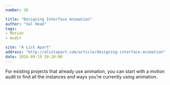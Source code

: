 ```yaml
---
number: 26

title: "Designing Interface Animation"
author: "Val Head"
tags:
- Motion
- Audit

site: "A List Apart"
address: "http://alistapart.com/article/designing-interface-animation"
date: 2016-09-19 10:20:00
---
```


For existing projects that already use animation, you can start with a motion audit to find all the instances and ways you’re currently using animation.
